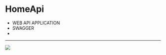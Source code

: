 # HomeApi
 - WEB API APPLICATION
 - SWAGGER
 -
 ---
 ![](https://github.com/olegnizh/HomeApi/swagger_1.jpg)
 
